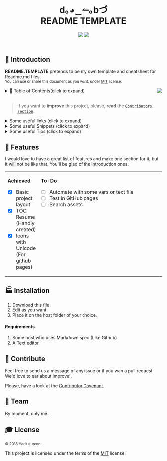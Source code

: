 <!------------------- HEADER SECTION -------------------------->
<header>
 <h1 align="center"><strong> d｡◕‿↼｡bづ </strong><br/>README TEMPLATE</h1>
  <!-- BADGET BUTTONS -->
<p align="center">
  <img src="https://img.shields.io/badge/Status-Development-lightgray.svg?style=flat" />
  <img src="https://img.shields.io/badge/License-MIT-blue.svg?style=flat" />
 </p>
</header>
<p></p> <!-- BLANK PARAGRAPH TO FIX HTML HEADER IN GITHUB PAGES TEMPLATE -->
<!------------------- END OF HEADER SECTION -------------------->

<!-- INTRODUCTION -->

## 💬 Introduction  

**README.TEMPLATE** pretends to be my own template and cheatsheet for Readme.md files.  
<sup>You can use or share this document as you want, under [MIT](#MIT) license. </sup><br/>


<img align="right" float="left" src="http://via.placeholder.com/400x100?text=d.^_^.b+(Place+here+you+image)"/>

<!-- TABLE OF CONTENTS -->

<details><summary>📑 Table of Contents(click to expand)</summary><p>

- [Introduction](#-introduction)
- [Installation](#-installation)
- [Contribute](#-contribute)
- [Team](#️-team)
- [License](#-license)
---

</p></details><br/>

<!-- END TABLE OF CONTENTS -->

> If you want to **improve** this project, please, **read** the [`Contributors section`](#contributors).


<!------------------- EXPANDABLE TIPS SECTION ---------------------------->
<!-- Links -->
<details> <summary> Some useful links (click to expand)</summary>
<p>

* [**Awesome Readme**](https://github.com/Hacksturcon/awesome-readme)  
Compilation of well designed Markdown README documents and some articles of interest.  
* [**Github Help Site**](https://help.github.com/categories/writing-on-github/)  
You know, the official guide.  
* [**Markdown PDF CheatSheet**](https://guides.github.com/pdfs/markdown-cheatsheet-online.pdf)  
Little cookbook.  

---

</p></details>

<!-- Snippets -->
<details> <summary> Some useful Snippets (click to expand)</summary>
<p>

<details> <summary> Basic Markdown (click to expand)</summary>
<p>

<table>
<tr>
<td>

**HEADERS**  
``` 
# H1
## H2
### H3
#### H4
##### H5
###### H6
``` 

</td>
<td>

# H1
## H2
### H3
#### H4
##### H5
###### H6

</td>
</tr>
<tr>
<td>
 
**EMPHASIS**  
``` 
italics, with *asterisks* or _underscores_
bold, with **asterisks** or __underscores__
Combined with **asterisks and _underscores_**
Strikethrough uses two tildes. ~~Scratch this.~~
```  

</td>
<td>

italics, with *asterisks* or _underscores_
bold, with **asterisks** or __underscores__
Combined with **asterisks and _underscores_**
Strikethrough uses two tildes. ~~Scratch this.~~

</td>
</tr>
<tr>
<td>
 
**LIST**  
``` 
1. First ordered list item
2. Another item
  * Unordered sub-list. 
1. Actual numbers don't matter, just that it's a number
  1. Ordered sub-list
4. And another item.
* Unordered list can use asterisks
- Or minuses
+ Or pluses
   a line break
   trailing spaces are not required.
```  

</td>
<td>

1. First ordered list item
2. Another item  
  * Unordered sub-list. 
1. Actual numbers don't matter, just that it's a number
  1. Ordered sub-list
4. And another item. 
* Unordered list can use asterisks  
- Or minuses  
+ Or pluses  
   a line break 
   trailing spaces are not required.  

</td>
</tr>
<tr>
<td>
 
**LINKS**  
``` 
[link](https://www.google.com)

[with title](https://www.google.com "Google's Homepage")

[reference][reference text]

[relative](../blob/master/LICENSE)

[numbers reference][1]

Empty and use the [link text itself].

URLs and URLs get turned into links. 
http://www.example.com 
or <http://www.example.com> 
and sometimes example.com 
(but not on Github, for example).

[arbitrary case-insensitive reference text]: https://www.mozilla.org
[1]: http://slashdot.org
[link text itself]: http://www.reddit.com
```  

</td>
<td>

[link](https://www.google.com)

[with title](https://www.google.com "Google's Homepage")

[reference][reference text]

[relative](../blob/master/LICENSE)

[numbers reference][1]

Empty and use the [link text itself].

URLs and URLs get turned into links. 
http://www.example.com 
or <http://www.example.com> 
and sometimes example.com 
(but not on Github, for example).

[reference text]: https://www.mozilla.org

[1]: http://slashdot.org

[link text itself]: http://www.reddit.com

</td>
</tr>
<tr>
<td>
 

</td>
</tr>
</table>



</p></details>

---

</p></details>

<!-- Snippets -->
<details> <summary> Some useful Tips (click to expand)</summary>
<p style="padding-left:40px">


---

</p></details>

<!------------------- END OF TIPS SECTION --------------------->
<!--########## END OF README.TEMPLATE INTRODUCTION ##########-->

## 🏅 Features

<!-- FEATURES ACHIEVED -->
I would love to have a great list of features and make one section for it, but it will not be like that. You'll be glad of the introduction ones.

<table align="center">
<tr width="900px" style="display:table-style;">
<td width="400px" align="left" style="display:cell-style;">

**Achieved**
- [X] Basic project layout
- [X] TOC Resume (Handly created)
- [X] Icons with Unicode (For github pages)

</td>
<td width="400px" align="left" style="display:cell-style;float:left;">

**To-Do**
- [ ] Automate with some vars or text file
- [ ] Test in GitHub pages
- [ ] Search assets

</td>
</tr>
</table>

<!-- INSTALLATION  SECTION -->

## 🏭 Installation
1. Download this file  
1. Edit as you want  
1. Place it on the host folder of your choice.  

#### Requirements  
1. Some host who uses Markdown spec (Like Github)  
1. A Text editor  

<!-- CONTRIBUTE -->

## 💎 Contribute
Feel free to send us a message of any issue or if you wan a pull request. We'd love to ear about improve!.

Please, have a look at the [Contributor Covenant](https://www.contributor-covenant.org/version/1/4/code-of-conduct.html).

<!-- TEAM -->
## 🏀 Team
By moment, only me.

<!-- LICENSE -->
## 🎓 License  
<sub> © 2018 Hacksturcon </sub>  

This project is licensed under the terms of the [MIT](#MIT) license.
